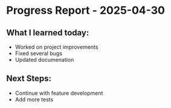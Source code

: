 # Progress Report - 2025-04-30
## What I learned today:
- Worked on project improvements
- Fixed several bugs
- Updated documenation

## Next Steps:
- Continue with feature development
- Add more tests
